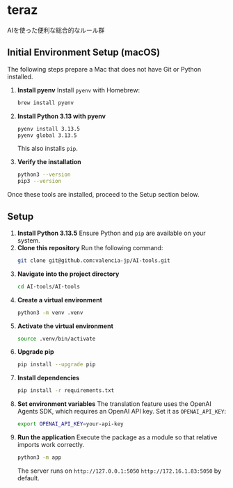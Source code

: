# teraz
AIを使った便利な総合的なルール群

## Initial Environment Setup (macOS)

The following steps prepare a Mac that does not have Git or Python installed.

1. **Install pyenv**
   Install `pyenv` with Homebrew:
   ```bash
   brew install pyenv
   ```

2. **Install Python 3.13 with pyenv**
   ```bash
   pyenv install 3.13.5
   pyenv global 3.13.5
   ```
   This also installs `pip`.

3. **Verify the installation**
   ```bash
   python3 --version
   pip3 --version
   ```

Once these tools are installed, proceed to the Setup section below.

## Setup

1. **Install Python 3.13.5**
   Ensure Python and `pip` are available on your system.
2. **Clone this repository**
   Run the following command:
   ```bash
   git clone git@github.com:valencia-jp/AI-tools.git
   ```
3. **Navigate into the project directory**
   ```bash
   cd AI-tools/AI-tools
   ```
4. **Create a virtual environment**
   ```bash
   python3 -m venv .venv
   ```
5. **Activate the virtual environment**
   ```bash
   source .venv/bin/activate
   ```
6. **Upgrade pip**
   ```bash
   pip install --upgrade pip
   ```
7. **Install dependencies**
   ```bash
   pip install -r requirements.txt
   ```
8. **Set environment variables**
   The translation feature uses the OpenAI Agents SDK, which requires an OpenAI API key. Set it as `OPENAI_API_KEY`:
   ```bash
   export OPENAI_API_KEY=your-api-key
   ```
9. **Run the application**
   Execute the package as a module so that relative imports work correctly.
   ```bash
   python3 -m app
   ```
   The server runs on 
   `http://127.0.0.1:5050`
   `http://172.16.1.83:5050`
   by default.
